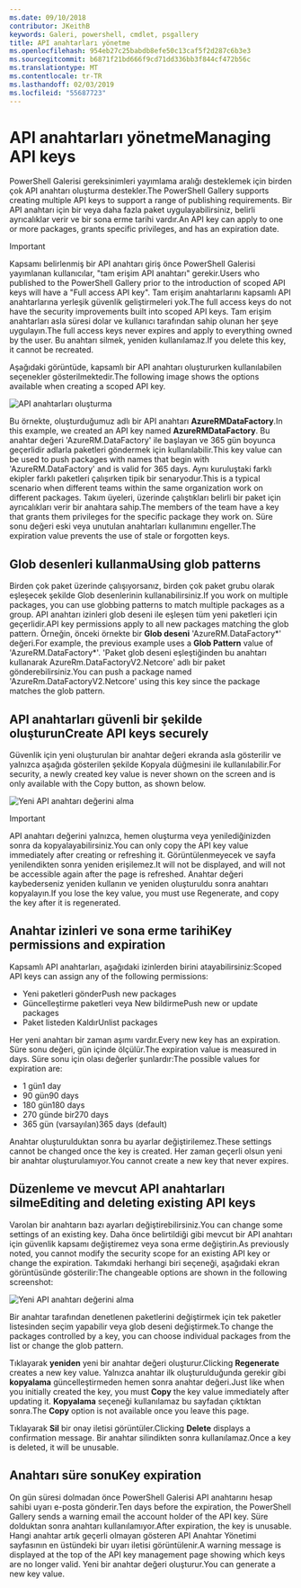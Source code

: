 ```yaml
---
ms.date: 09/10/2018
contributor: JKeithB
keywords: Galeri, powershell, cmdlet, psgallery
title: API anahtarları yönetme
ms.openlocfilehash: 954eb27c25babdb8efe50c13caf5f2d287c6b3e3
ms.sourcegitcommit: b6871f21bd666f9cd71dd336bb3f844cf472b56c
ms.translationtype: MT
ms.contentlocale: tr-TR
ms.lasthandoff: 02/03/2019
ms.locfileid: "55687723"
---
```

# <a name="managing-api-keys"></a><span data-ttu-id="e3e26-103">API anahtarları yönetme</span><span class="sxs-lookup"><span data-stu-id="e3e26-103">Managing API keys</span></span>

<span data-ttu-id="e3e26-104">PowerShell Galerisi gereksinimleri yayımlama aralığı desteklemek için birden çok API anahtarı oluşturma destekler.</span><span class="sxs-lookup"><span data-stu-id="e3e26-104">The PowerShell Gallery supports creating multiple API keys to support a range of publishing requirements.</span></span> <span data-ttu-id="e3e26-105">Bir API anahtarı için bir veya daha fazla paket uygulayabilirsiniz, belirli ayrıcalıklar verir ve bir sona erme tarihi vardır.</span><span class="sxs-lookup"><span data-stu-id="e3e26-105">An API key can apply to one or more packages, grants specific privileges, and has an expiration date.</span></span>

> [!IMPORTANT]
> <span data-ttu-id="e3e26-106">Kapsamı belirlenmiş bir API anahtarı giriş önce PowerShell Galerisi yayımlanan kullanıcılar, "tam erişim API anahtarı" gerekir.</span><span class="sxs-lookup"><span data-stu-id="e3e26-106">Users who published to the PowerShell Gallery prior to the introduction of scoped API keys will have a "Full access API key".</span></span> <span data-ttu-id="e3e26-107">Tam erişim anahtarlarını kapsamlı API anahtarlarına yerleşik güvenlik geliştirmeleri yok.</span><span class="sxs-lookup"><span data-stu-id="e3e26-107">The full access keys do not have the security improvements built into scoped API keys.</span></span> <span data-ttu-id="e3e26-108">Tam erişim anahtarları asla süresi dolar ve kullanıcı tarafından sahip olunan her şeye uygulayın.</span><span class="sxs-lookup"><span data-stu-id="e3e26-108">The full access keys never expires and apply to everything owned by the user.</span></span> <span data-ttu-id="e3e26-109">Bu anahtarı silmek, yeniden kullanılamaz.</span><span class="sxs-lookup"><span data-stu-id="e3e26-109">If you delete this key, it cannot be recreated.</span></span>

<span data-ttu-id="e3e26-110">Aşağıdaki görüntüde, kapsamlı bir API anahtarı oluştururken kullanılabilen seçenekler gösterilmektedir.</span><span class="sxs-lookup"><span data-stu-id="e3e26-110">The following image shows the options available when creating a scoped API key.</span></span>

![API anahtarları oluşturma](../../Images/PSGallery_KeyScoped.png)

<span data-ttu-id="e3e26-112">Bu örnekte, oluşturduğumuz adlı bir API anahtarı **AzureRMDataFactory**.</span><span class="sxs-lookup"><span data-stu-id="e3e26-112">In this example, we created an API key named **AzureRMDataFactory**.</span></span> <span data-ttu-id="e3e26-113">Bu anahtar değeri 'AzureRM.DataFactory' ile başlayan ve 365 gün boyunca geçerlidir adlarla paketleri göndermek için kullanılabilir.</span><span class="sxs-lookup"><span data-stu-id="e3e26-113">This key value can be used to push packages with names that begin with 'AzureRM.DataFactory' and is valid for 365 days.</span></span> <span data-ttu-id="e3e26-114">Aynı kuruluştaki farklı ekipler farklı paketleri çalışırken tipik bir senaryodur.</span><span class="sxs-lookup"><span data-stu-id="e3e26-114">This is a typical scenario when different teams within the same organization work on different packages.</span></span> <span data-ttu-id="e3e26-115">Takım üyeleri, üzerinde çalıştıkları belirli bir paket için ayrıcalıkları verir bir anahtara sahip.</span><span class="sxs-lookup"><span data-stu-id="e3e26-115">The members of the team have a key that grants them privileges for the specific package they work on.</span></span>
<span data-ttu-id="e3e26-116">Süre sonu değeri eski veya unutulan anahtarları kullanımını engeller.</span><span class="sxs-lookup"><span data-stu-id="e3e26-116">The expiration value prevents the use of stale or forgotten keys.</span></span>

## <a name="using-glob-patterns"></a><span data-ttu-id="e3e26-117">Glob desenleri kullanma</span><span class="sxs-lookup"><span data-stu-id="e3e26-117">Using glob patterns</span></span>

<span data-ttu-id="e3e26-118">Birden çok paket üzerinde çalışıyorsanız, birden çok paket grubu olarak eşleşecek şekilde Glob desenlerinin kullanabilirsiniz.</span><span class="sxs-lookup"><span data-stu-id="e3e26-118">If you work on multiple packages, you can use globbing patterns to match multiple packages as a group.</span></span> <span data-ttu-id="e3e26-119">API anahtarı izinleri glob deseni ile eşleşen tüm yeni paketleri için geçerlidir.</span><span class="sxs-lookup"><span data-stu-id="e3e26-119">API key permissions apply to all new packages matching the glob pattern.</span></span> <span data-ttu-id="e3e26-120">Örneğin, önceki örnekte bir **Glob deseni** 'AzureRM.DataFactory\*' değeri.</span><span class="sxs-lookup"><span data-stu-id="e3e26-120">For example, the previous example uses a **Glob Pattern** value of 'AzureRM.DataFactory\*'.</span></span> <span data-ttu-id="e3e26-121">'Paket glob deseni eşleştiğinden bu anahtarı kullanarak AzureRm.DataFactoryV2.Netcore' adlı bir paket gönderebilirsiniz.</span><span class="sxs-lookup"><span data-stu-id="e3e26-121">You can push a package named 'AzureRm.DataFactoryV2.Netcore' using this key since the package matches the glob pattern.</span></span>

## <a name="create-api-keys-securely"></a><span data-ttu-id="e3e26-122">API anahtarları güvenli bir şekilde oluşturun</span><span class="sxs-lookup"><span data-stu-id="e3e26-122">Create API keys securely</span></span>

<span data-ttu-id="e3e26-123">Güvenlik için yeni oluşturulan bir anahtar değeri ekranda asla gösterilir ve yalnızca aşağıda gösterilen şekilde Kopyala düğmesini ile kullanılabilir.</span><span class="sxs-lookup"><span data-stu-id="e3e26-123">For security, a newly created key value is never shown on the screen and is only available with the Copy button, as shown below.</span></span>

![Yeni API anahtarı değerini alma](../../Images/PSGallery_CopyCreatedKey.png)

> [!IMPORTANT]
> <span data-ttu-id="e3e26-125">API anahtarı değerini yalnızca, hemen oluşturma veya yenilediğinizden sonra da kopyalayabilirsiniz.</span><span class="sxs-lookup"><span data-stu-id="e3e26-125">You can only copy the API key value immediately after creating or refreshing it.</span></span> <span data-ttu-id="e3e26-126">Görüntülenmeyecek ve sayfa yenilendikten sonra yeniden erişilemez.</span><span class="sxs-lookup"><span data-stu-id="e3e26-126">It will not be displayed, and will not be accessible again after the page is refreshed.</span></span> <span data-ttu-id="e3e26-127">Anahtar değeri kaybederseniz yeniden kullanın ve yeniden oluşturuldu sonra anahtarı kopyalayın.</span><span class="sxs-lookup"><span data-stu-id="e3e26-127">If you lose the key value, you must use Regenerate, and copy the key after it is regenerated.</span></span>

## <a name="key-permissions-and-expiration"></a><span data-ttu-id="e3e26-128">Anahtar izinleri ve sona erme tarihi</span><span class="sxs-lookup"><span data-stu-id="e3e26-128">Key permissions and expiration</span></span>

<span data-ttu-id="e3e26-129">Kapsamlı API anahtarları, aşağıdaki izinlerden birini atayabilirsiniz:</span><span class="sxs-lookup"><span data-stu-id="e3e26-129">Scoped API keys can assign any of the following permissions:</span></span>

- <span data-ttu-id="e3e26-130">Yeni paketleri gönder</span><span class="sxs-lookup"><span data-stu-id="e3e26-130">Push new packages</span></span>
- <span data-ttu-id="e3e26-131">Güncelleştirme paketleri veya New bildirme</span><span class="sxs-lookup"><span data-stu-id="e3e26-131">Push new or update packages</span></span>
- <span data-ttu-id="e3e26-132">Paket listeden Kaldır</span><span class="sxs-lookup"><span data-stu-id="e3e26-132">Unlist packages</span></span>

<span data-ttu-id="e3e26-133">Her yeni anahtarı bir zaman aşımı vardır.</span><span class="sxs-lookup"><span data-stu-id="e3e26-133">Every new key has an expiration.</span></span> <span data-ttu-id="e3e26-134">Süre sonu değeri, gün içinde ölçülür.</span><span class="sxs-lookup"><span data-stu-id="e3e26-134">The expiration value is measured in days.</span></span> <span data-ttu-id="e3e26-135">Süre sonu için olası değerler şunlardır:</span><span class="sxs-lookup"><span data-stu-id="e3e26-135">The possible values for expiration are:</span></span>

- <span data-ttu-id="e3e26-136">1 gün</span><span class="sxs-lookup"><span data-stu-id="e3e26-136">1 day</span></span>
- <span data-ttu-id="e3e26-137">90 gün</span><span class="sxs-lookup"><span data-stu-id="e3e26-137">90 days</span></span>
- <span data-ttu-id="e3e26-138">180 gün</span><span class="sxs-lookup"><span data-stu-id="e3e26-138">180 days</span></span>
- <span data-ttu-id="e3e26-139">270 günde bir</span><span class="sxs-lookup"><span data-stu-id="e3e26-139">270 days</span></span>
- <span data-ttu-id="e3e26-140">365 gün (varsayılan)</span><span class="sxs-lookup"><span data-stu-id="e3e26-140">365 days (default)</span></span>

<span data-ttu-id="e3e26-141">Anahtar oluşturulduktan sonra bu ayarlar değiştirilemez.</span><span class="sxs-lookup"><span data-stu-id="e3e26-141">These settings cannot be changed once the key is created.</span></span> <span data-ttu-id="e3e26-142">Her zaman geçerli olsun yeni bir anahtar oluşturulamıyor.</span><span class="sxs-lookup"><span data-stu-id="e3e26-142">You cannot create a new key that never expires.</span></span>

## <a name="editing-and-deleting-existing-api-keys"></a><span data-ttu-id="e3e26-143">Düzenleme ve mevcut API anahtarları silme</span><span class="sxs-lookup"><span data-stu-id="e3e26-143">Editing and deleting existing API keys</span></span>

<span data-ttu-id="e3e26-144">Varolan bir anahtarın bazı ayarları değiştirebilirsiniz.</span><span class="sxs-lookup"><span data-stu-id="e3e26-144">You can change some settings of an existing key.</span></span> <span data-ttu-id="e3e26-145">Daha önce belirtildiği gibi mevcut bir API anahtarı için güvenlik kapsamı değiştiremez veya sona erme değiştirin.</span><span class="sxs-lookup"><span data-stu-id="e3e26-145">As previously noted, you cannot modify the security scope for an existing API key or change the expiration.</span></span> <span data-ttu-id="e3e26-146">Takımdaki herhangi biri seçeneği, aşağıdaki ekran görüntüsünde gösterilir:</span><span class="sxs-lookup"><span data-stu-id="e3e26-146">The changeable options are shown in the following screenshot:</span></span>

![Yeni API anahtarı değerini alma](../../Images/PSGallery_EditAPIKey.png)

<span data-ttu-id="e3e26-148">Bir anahtar tarafından denetlenen paketlerini değiştirmek için tek paketler listesinden seçim yapabilir veya glob deseni değiştirmek.</span><span class="sxs-lookup"><span data-stu-id="e3e26-148">To change the packages controlled by a key, you can choose individual packages from the list or change the glob pattern.</span></span>

<span data-ttu-id="e3e26-149">Tıklayarak **yeniden** yeni bir anahtar değeri oluşturur.</span><span class="sxs-lookup"><span data-stu-id="e3e26-149">Clicking **Regenerate** creates a new key value.</span></span> <span data-ttu-id="e3e26-150">Yalnızca anahtar ilk oluşturulduğunda gerekir gibi **kopyalama** güncelleştirmeden hemen sonra anahtar değeri.</span><span class="sxs-lookup"><span data-stu-id="e3e26-150">Just like when you initially created the key, you must **Copy** the key value immediately after updating it.</span></span> <span data-ttu-id="e3e26-151">**Kopyalama** seçeneği kullanılamaz bu sayfadan çıktıktan sonra.</span><span class="sxs-lookup"><span data-stu-id="e3e26-151">The **Copy** option is not available once you leave this page.</span></span>

<span data-ttu-id="e3e26-152">Tıklayarak **Sil** bir onay iletisi görüntüler.</span><span class="sxs-lookup"><span data-stu-id="e3e26-152">Clicking **Delete** displays a confirmation message.</span></span> <span data-ttu-id="e3e26-153">Bir anahtar silindikten sonra kullanılamaz.</span><span class="sxs-lookup"><span data-stu-id="e3e26-153">Once a key is deleted, it will be unusable.</span></span>

## <a name="key-expiration"></a><span data-ttu-id="e3e26-154">Anahtarı süre sonu</span><span class="sxs-lookup"><span data-stu-id="e3e26-154">Key expiration</span></span>

<span data-ttu-id="e3e26-155">On gün süresi dolmadan önce PowerShell Galerisi API anahtarını hesap sahibi uyarı e-posta gönderir.</span><span class="sxs-lookup"><span data-stu-id="e3e26-155">Ten days before the expiration, the PowerShell Gallery sends a warning email the account holder of the API key.</span></span> <span data-ttu-id="e3e26-156">Süre dolduktan sonra anahtarı kullanılamıyor.</span><span class="sxs-lookup"><span data-stu-id="e3e26-156">After expiration, the key is unusable.</span></span> <span data-ttu-id="e3e26-157">Hangi anahtar artık geçerli olmayan gösteren API Anahtar Yönetimi sayfasının en üstündeki bir uyarı iletisi görüntülenir.</span><span class="sxs-lookup"><span data-stu-id="e3e26-157">A warning message is displayed at the top of the API key management page showing which keys are no longer valid.</span></span> <span data-ttu-id="e3e26-158">Yeni bir anahtar değeri oluşturur.</span><span class="sxs-lookup"><span data-stu-id="e3e26-158">You can generate a new key value.</span></span>
